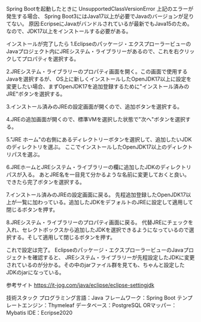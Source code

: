 Spring Bootを起動したときに
UnsupportedClassVersionError
上記のエラーが発生する場合、
Spring Boot3にはJava17以上が必要でJavaのバージョンが足りてない。
原因:EcripseにJavaがバンドルされているが最新でもJava15のため。
なので、JDK17以上をインストールする必要がある。

インストールが完了したら
1.Eclipseのパッケージ・エクスプローラービューのJavaプロジェクト内にJREシステム・ライブラリーがあるので、これを右クリックしてプロパティを選択する。

2.JREシステム・ライブラリーのプロパティ画面を開く。この画面で使用するJavaを選択するが、
OS上に新しくインストールしたOpenJDK17以上に設定を変更したい場合、まずOpenJDK17を追加登録するために"インストール済みのJRE"ボタンを選択する。

3.インストール済みのJREの設定画面が開くので、追加ボタンを選択する。

4.JREの追加画面が開くので、標準VMを選択した状態で"次へ"ボタンを選択する。

5."JRE ホーム"の右側にあるディレクトリーボタンを選択して、追加したいJDKのディレクトリを選ぶ。
ここでインストールしたOpenJDK17以上のディレクトリパスを選ぶ。

6.JREホームとJREシステム・ライブラリーの欄に追加したJDKのディレクトリパスが入る。
あとJRE名を一目見て分かるような名前に変更しておくと良い。できたら完了ボタンを選択する。

7.インストール済みのJREの設定画面に戻る。
先程追加登録したOpenJDK17以上が一覧に加わっている。追加したJDKをデフォルトのJREに設定して適用して閉じるボタンを押す。

8.JREシステム・ライブラリーのプロパティ画面に戻る。
代替JREにチェックを入れ、セレクトボックスから追加したJDKを選択できるようになっているので選択する。そして適用して閉じるボタンを押す。

これで設定は完了。
Eclipseのパッケージ・エクスプローラービューのJavaプロジェクトを確認すると、
JREシステム・ライブラリーが先程設定したJDKに変更されているのが分かる。その中のjarファイル群を見ても、ちゃんと設定したJDKのjarになっている。

参考サイト
https://it-jog.com/java/eclipse/eclipse-settingjdk

技術スタック
プログラミング言語：Java
フレームワーク：Spring Boot
テンプレートエンジン：Thymeleaf
データベース：PostgreSQL
ORマッパー：Mybatis
IDE：Ecripse2020








